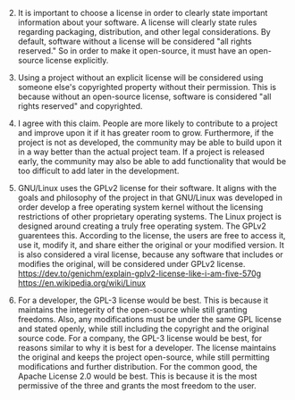 2. It is important to choose a license in order to clearly state important information about your software. A license will clearly state rules regarding packaging, distribution, and other legal considerations.  By default, software without a license will be considered "all rights reserved." So in order to make it open-source, it must have an open-source license explicitly.

3. Using a project without an explicit license will be considered using someone else's copyrighted property without their permission. This is because without an open-source license, software is considered "all rights reserved" and copyrighted.

4. I agree with this claim.  People are more likely to contribute to a project and improve upon it if it has greater room to grow.  Furthermore, if the project is not as developed, the community may be able to build upon it in a way better than the actual project team. If a project is released early, the community may also be able to add functionality that would be too difficult to add later in the development.

5. GNU/Linux uses the GPLv2 license for their software.  It aligns with the goals and philosophy of the project in that GNU/Linux was developed in order develop a free operating system kernel without the licensing restrictions of other proprietary operating systems.  The Linux project is designed around creating a truly free operating system.  The GPLv2 guarentees this.  According to the license, the users are free to access it, use it, modify it, and share either the original or your modified version. It is also considered a viral license, because any software that includes or modifies the original, will be considered under GPLv2 license. 
https://dev.to/genichm/explain-gplv2-license-like-i-am-five-570g 
https://en.wikipedia.org/wiki/Linux

7. For a developer, the GPL-3 license would be best.  This is because it maintains the integerity of the open-source while still granting freedoms.  Also, any modifications must be under the same GPL license and stated openly, while still including the copyright and the original source code.
For a company, the GPL-3 license would be best, for reasons similar to why it is best for a developer.  The license maintains the original and keeps the project open-source, while still permitting modifications and further distribution.
For the common good, the Apache License 2.0 would be best. This is because it is the most permissive of the three and grants the most freedom to the user.


